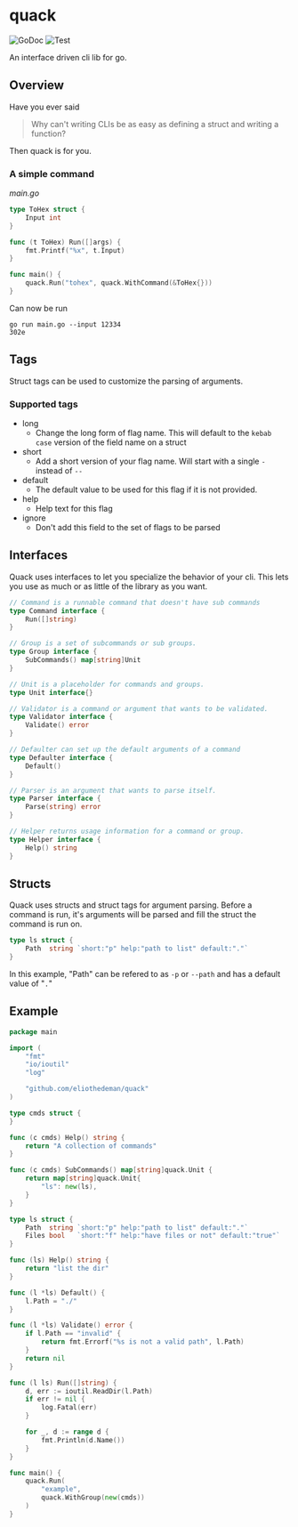 # quack

![GoDoc](https://godoc.org/github.com/eliothedeman/quack?status.svg)
![Test](https://github.com/eliothedeman/quack/workflows/Test/badge.svg)

An interface driven cli lib for go.

## Overview

Have you ever said

> Why can't writing CLIs be as easy as defining a struct and writing a function?

Then quack is for you.

### A simple command

_main.go_

```go
type ToHex struct {
	Input int
}

func (t ToHex) Run([]args) {
	fmt.Printf("%x", t.Input)
}

func main() {
	quack.Run("tohex", quack.WithCommand(&ToHex{}))
}
```

Can now be run

```
go run main.go --input 12334
302e
```

## Tags

Struct tags can be used to customize the parsing of arguments.

### Supported tags

-   long
    -   Change the long form of flag name. This will default to the `kebab case` version of the field name on a struct
-   short
    -   Add a short version of your flag name. Will start with a single `-` instead of `--`
-   default
    -   The default value to be used for this flag if it is not provided.
-   help
    -   Help text for this flag
-   ignore
    -   Don't add this field to the set of flags to be parsed

## Interfaces

Quack uses interfaces to let you specialize the behavior of your cli. This lets you use as much or as little of the library as you want.

```go
// Command is a runnable command that doesn't have sub commands
type Command interface {
    Run([]string)
}

// Group is a set of subcommands or sub groups.
type Group interface {
    SubCommands() map[string]Unit
}

// Unit is a placeholder for commands and groups.
type Unit interface{}

// Validator is a command or argument that wants to be validated.
type Validator interface {
	Validate() error
}

// Defaulter can set up the default arguments of a command
type Defaulter interface {
	Default()
}

// Parser is an argument that wants to parse itself.
type Parser interface {
	Parse(string) error
}

// Helper returns usage information for a command or group.
type Helper interface {
	Help() string
}
```

## Structs

Quack uses structs and struct tags for argument parsing. Before a command is run, it's arguments will be parsed and fill the struct the command is run on.

```go
type ls struct {
	Path  string `short:"p" help:"path to list" default:"."`
}
```

In this example, "Path" can be refered to as `-p` or `--path` and has a default value of "`.`"

## Example

```go
package main

import (
	"fmt"
	"io/ioutil"
	"log"

	"github.com/eliothedeman/quack"
)

type cmds struct {
}

func (c cmds) Help() string {
	return "A collection of commands"
}

func (c cmds) SubCommands() map[string]quack.Unit {
	return map[string]quack.Unit{
		"ls": new(ls),
	}
}

type ls struct {
	Path  string `short:"p" help:"path to list" default:"."`
	Files bool   `short:"f" help:"have files or not" default:"true"`
}

func (ls) Help() string {
	return "list the dir"
}

func (l *ls) Default() {
	l.Path = "./"
}

func (l *ls) Validate() error {
	if l.Path == "invalid" {
		return fmt.Errorf("%s is not a valid path", l.Path)
	}
	return nil
}

func (l ls) Run([]string) {
	d, err := ioutil.ReadDir(l.Path)
	if err != nil {
		log.Fatal(err)
	}

	for _, d := range d {
		fmt.Println(d.Name())
	}
}

func main() {
	quack.Run(
		"example",
		quack.WithGroup(new(cmds))
	)
}
```
